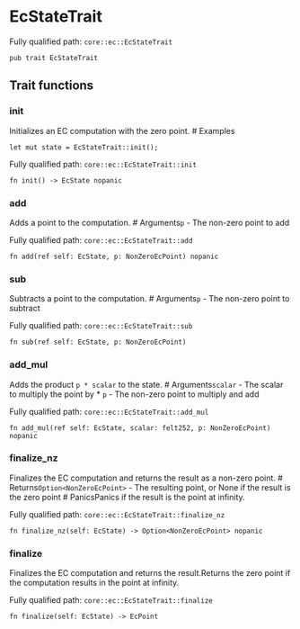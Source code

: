 # EcStateTrait

Fully qualified path: `core::ec::EcStateTrait`

<pre><code class="language-rust">pub trait EcStateTrait</code></pre>

## Trait functions

### init

Initializes an EC computation with the zero point.  # Examples
```cairo
let mut state = EcStateTrait::init();
```

Fully qualified path: `core::ec::EcStateTrait::init`

<pre><code class="language-rust">fn init() -&gt; EcState nopanic</code></pre>


### add

Adds a point to the computation.  # Arguments`p` - The non-zero point to add

Fully qualified path: `core::ec::EcStateTrait::add`

<pre><code class="language-rust">fn add(ref self: EcState, p: NonZeroEcPoint) nopanic</code></pre>


### sub

Subtracts a point to the computation.  # Arguments`p` - The non-zero point to subtract

Fully qualified path: `core::ec::EcStateTrait::sub`

<pre><code class="language-rust">fn sub(ref self: EcState, p: NonZeroEcPoint)</code></pre>


### add_mul

Adds the product `p * scalar` to the state.  # Arguments`scalar` - The scalar to multiply the point by * `p` - The non-zero point to multiply and add

Fully qualified path: `core::ec::EcStateTrait::add_mul`

<pre><code class="language-rust">fn add_mul(ref self: EcState, scalar: felt252, p: NonZeroEcPoint) nopanic</code></pre>


### finalize_nz

Finalizes the EC computation and returns the result as a non-zero point.  # Returns`Option<NonZeroEcPoint>` - The resulting point, or None if the result is the zero point  # PanicsPanics if the result is the point at infinity.

Fully qualified path: `core::ec::EcStateTrait::finalize_nz`

<pre><code class="language-rust">fn finalize_nz(self: EcState) -&gt; Option&lt;NonZeroEcPoint&gt; nopanic</code></pre>


### finalize

Finalizes the EC computation and returns the result.Returns the zero point if the computation results in the point at infinity.

Fully qualified path: `core::ec::EcStateTrait::finalize`

<pre><code class="language-rust">fn finalize(self: EcState) -&gt; EcPoint</code></pre>


